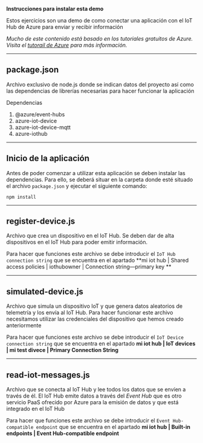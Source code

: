 **Instrucciones para instalar esta demo**

Estos ejercicios son una demo de como conectar una aplicación con el IoT Hub de Azure para enviar y recibir información

*Mucho de este contenido está basado en los tutoriales gratuitos de Azure. Visita el [tutorail de Azure](https://docs.microsoft.com/en-us/azure/iot-hub/quickstart-send-telemetry-node) para más información.*

---

## package.json

Archivo exclusivo de node.js donde se indican datos del proyecto así como las dependencias de librerías necesarias para hacer funcionar la aplicación

Dependencias
1. @azure/event-hubs
2. azure-iot-device
3. azure-iot-device-mqtt
4. azure-iothub

---

## Inicio de la aplicación

Antes de poder comenzar a utilizar esta aplicación se deben instalar las dependencias. Para ello, se deberá situar en la carpeta donde esté situado el archivo `package.json` y ejecutar el siguiente comando:

`npm install`

---

## register-device.js

Archivo que crea un dispositivo en el IoT Hub. Se deben dar de alta dispositivos en el IoT Hub para poder emitir información.

Para hacer que funciones este archivo se debe introducir el `IoT Hub connection string` que se encuentra en el apartado **mi iot hub | Shared access policies | iothubowner | Connection string—primary key **

---

## simulated-device.js

Archivo que simula un dispositivo IoT y que genera datos aleatorios de telemetría y los envía al IoT Hub. Para hacer funcionar este archivo necesitamos utilizar las credenciales del dispositivo que hemos creado anteriormente

Para hacer que funciones este archivo se debe introducir el `IoT Device connection string` que se encuentra en el apartado **mi iot hub | IoT devices | mi test divece | Primary Connection String**

---

## read-iot-messages.js

Archivo que se conecta al IoT Hub y lee todos los datos que se envíen a través de él. El IoT Hub emite datos a través del *Event Hub* que es otro servicio PaaS ofrecido por Azure para la emisión de datos y que está integrado en el IoT Hub

Para hacer que funciones este archivo se debe introducir el `Event Hub-compatible endpoint` que se encuentra en el apartado **mi iot hub | Built-in endpoints | Event Hub-compatible endpoint**
